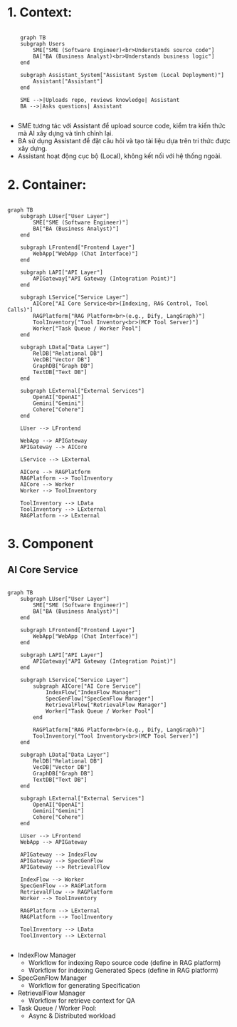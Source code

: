 
# 1. Context:

```mermaid

    graph TB
    subgraph Users
        SME["SME (Software Engineer)<br>Understands source code"]
        BA["BA (Business Analyst)<br>Understands business logic"]
    end

    subgraph Assistant_System["Assistant System (Local Deployment)"]
        Assistant["Assistant"]
    end

    SME -->|Uploads repo, reviews knowledge| Assistant
    BA -->|Asks questions| Assistant


```

- SME tương tác với Assistant để upload source code, kiểm tra kiến thức mà AI xây dựng và tinh chỉnh lại.
- BA sử dụng Assistant để đặt câu hỏi và tạo tài liệu dựa trên tri thức được xây dựng.
- Assistant hoạt động cục bộ (Local), không kết nối với hệ thống ngoài.

# 2. Container:

```mermaid

graph TB
    subgraph LUser["User Layer"]
        SME["SME (Software Engineer)"]
        BA["BA (Business Analyst)"]
    end

    subgraph LFrontend["Frontend Layer"]
        WebApp["WebApp (Chat Interface)"]
    end

    subgraph LAPI["API Layer"]
        APIGateway["API Gateway (Integration Point)"]
    end

    subgraph LService["Service Layer"]
        AICore["AI Core Service<br>(Indexing, RAG Control, Tool Calls)"]
        RAGPlatform["RAG Platform<br>(e.g., Dify, LangGraph)"]
        ToolInventory["Tool Inventory<br>(MCP Tool Server)"]
        Worker["Task Queue / Worker Pool"]
    end

    subgraph LData["Data Layer"]
        RelDB["Relational DB"]
        VecDB["Vector DB"]
        GraphDB["Graph DB"]
        TextDB["Text DB"]
    end

    subgraph LExternal["External Services"]
        OpenAI["OpenAI"]
        Gemini["Gemini"]
        Cohere["Cohere"]
    end

    LUser --> LFrontend
    
    WebApp --> APIGateway
    APIGateway --> AICore

    LService --> LExternal

    AICore --> RAGPlatform
    RAGPlatform --> ToolInventory
    AICore --> Worker
    Worker --> ToolInventory

    ToolInventory --> LData
    ToolInventory --> LExternal
    RAGPlatform --> LExternal

```

# 3. Component

## AI Core Service
```mermaid

graph TB
    subgraph LUser["User Layer"]
        SME["SME (Software Engineer)"]
        BA["BA (Business Analyst)"]
    end

    subgraph LFrontend["Frontend Layer"]
        WebApp["WebApp (Chat Interface)"]
    end

    subgraph LAPI["API Layer"]
        APIGateway["API Gateway (Integration Point)"]
    end

    subgraph LService["Service Layer"]
        subgraph AICore["AI Core Service"]
            IndexFlow["IndexFlow Manager"]
            SpecGenFlow["SpecGenFlow Manager"]
            RetrievalFlow["RetrievalFlow Manager"]
            Worker["Task Queue / Worker Pool"]
        end

        RAGPlatform["RAG Platform<br>(e.g., Dify, LangGraph)"]
        ToolInventory["Tool Inventory<br>(MCP Tool Server)"]
    end

    subgraph LData["Data Layer"]
        RelDB["Relational DB"]
        VecDB["Vector DB"]
        GraphDB["Graph DB"]
        TextDB["Text DB"]
    end

    subgraph LExternal["External Services"]
        OpenAI["OpenAI"]
        Gemini["Gemini"]
        Cohere["Cohere"]
    end

    LUser --> LFrontend
    WebApp --> APIGateway

    APIGateway --> IndexFlow
    APIGateway --> SpecGenFlow
    APIGateway --> RetrievalFlow

    IndexFlow --> Worker
    SpecGenFlow --> RAGPlatform
    RetrievalFlow --> RAGPlatform
    Worker --> ToolInventory

    RAGPlatform --> LExternal
    RAGPlatform --> ToolInventory

    ToolInventory --> LData
    ToolInventory --> LExternal


```

- IndexFlow Manager
    - Workflow for indexing Repo source code (define in RAG platform)
    - Workflow for indexing Generated Specs (define in RAG platform)
- SpecGenFlow Manager
    - Workflow for generating Specification
- RetrievalFlow Manager
    - Workflow for retrieve context for QA    
- Task Queue / Worker Pool:
    - Async & Distributed workload
